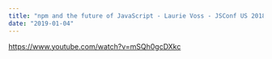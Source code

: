 ```yaml
---
title: "npm and the future of JavaScript - Laurie Voss - JSConf US 2018"
date: "2019-01-04"
---
```


https://www.youtube.com/watch?v=mSQh0gcDXkc
